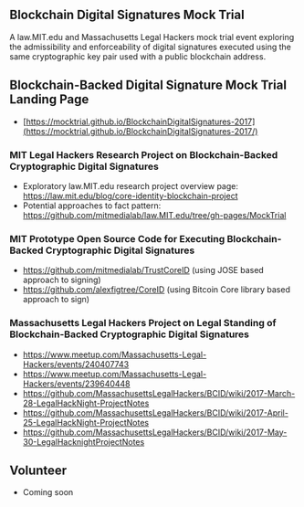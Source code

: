## Blockchain Digital Signatures Mock Trial

A law.MIT.edu and Massachusetts Legal Hackers mock trial event exploring the admissibility and enforceability of digital signatures executed using the same cryptographic key pair used with a public blockchain address.  

## Blockchain-Backed Digital Signature Mock Trial Landing Page
* [https://mocktrial.github.io/BlockchainDigitalSignatures-2017](https://mocktrial.github.io/BlockchainDigitalSignatures-2017/)

### MIT Legal Hackers Research Project on Blockchain-Backed Cryptographic Digital Signatures

* Exploratory law.MIT.edu research project overview page: https://law.mit.edu/blog/core-identity-blockchain-project
* Potential approaches to fact pattern: https://github.com/mitmedialab/law.MIT.edu/tree/gh-pages/MockTrial

### MIT Prototype Open Source Code for Executing Blockchain-Backed Cryptographic Digital Signatures

* https://github.com/mitmedialab/TrustCoreID (using JOSE based approach to signing)
* https://github.com/alexfigtree/CoreID (using Bitcoin Core library based approach to sign)


### Massachusetts Legal Hackers Project on Legal Standing of Blockchain-Backed Cryptographic Digital Signatures

* https://www.meetup.com/Massachusetts-Legal-Hackers/events/240407743 
* https://www.meetup.com/Massachusetts-Legal-Hackers/events/239640448
* https://github.com/MassachusettsLegalHackers/BCID/wiki/2017-March-28-LegalHackNight-ProjectNotes
* https://github.com/MassachusettsLegalHackers/BCID/wiki/2017-April-25-LegalHackNight-ProjectNotes
* https://github.com/MassachusettsLegalHackers/BCID/wiki/2017-May-30-LegalHacknightProjectNotes

## Volunteer

* Coming soon

